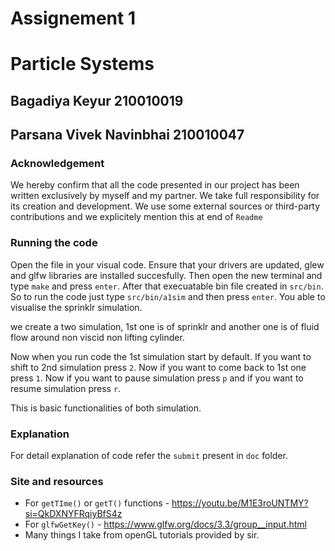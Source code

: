 # Assignement 1
# Particle Systems
## Bagadiya Keyur 210010019
## Parsana Vivek Navinbhai 210010047
### Acknowledgement
We hereby confirm that all the code presented in our project has been written exclusively by myself and my partner. We take full responsibility for its creation and development. We use some external sources or third-party contributions and we explicitely mention this at end of ```Readme```

### Running the code
Open the file in your visual code. Ensure that your drivers are updated, glew and glfw libraries are installed succesfully. Then open the new terminal and type ```make``` and press ```enter```. After that execuatable bin file created in ```src/bin```. So to run the code just type ```src/bin/a1sim``` and then press ```enter```. You able to visualise the sprinklr simulation.

we create a two simulation, 1st one is of sprinklr and another one is of fluid flow around non viscid non lifting cylinder. 

Now when you run code the 1st simulation start by default. If you want to shift to 2nd simulation press ```2```. Now if you want to come back to 1st one press ```1```.
Now if you want to pause simulation press ```p``` and if you want to resume simulation press ```r```.

This is basic functionalities of both simulation.

### Explanation
For detail explanation of code refer the ```submit``` present in ```doc``` folder.

### Site and resources
- For ```getTIme()``` or ```getT()``` functions - https://youtu.be/M1E3roUNTMY?si=QkDXNYFRqiyBfS4z
- For ```glfwGetKey()``` - https://www.glfw.org/docs/3.3/group__input.html
- Many things I take from openGL tutorials provided by sir.


